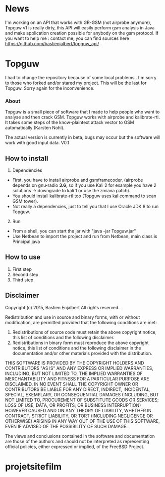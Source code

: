 # News

I'm working on an API that works with GR-GSM (not airprobe anymore), Topguw v1 is really dirty, this API will easily perform gsm analysis in Java and make application creation possible for anybody on the gsm protocol. If you want to help me : contact me, you can find sources here https://github.com/bastienjalbert/topguw_api/ .

# Topguw

I had to change the repository because of some local problems.. I'm sorry to those who forked and/or stared my project. This will be the last for Topguw.
Sorry again for the inconvenience.

### About
Topguw is a small piece of software that I made to help people who want to analyse and then crack GSM. 
Topguw works with airprobe and kalibrate-rtl. 
It takes some steps of the know-plaintext attack vector to GSM automatically (Karsten Nohl).

The actual version is currently in beta, bugs may occur but the software will work with good input data.
V0.1

## How to install
1. Dependencies 
  -  First, you have to install airprobe and gsmframecoder, (airprobe depends on gnu-radio **3.6**, so if you use Kali 2 for example you have 2 solutions -> downgrade to kali 1 or use the zmiana patch).
  -  You should install kalibrate-rtl too (Topguw uses kal command to scan GSM tower).
  -  Not really a dependencies, just to tell you that I use Oracle JDK 8 to run Topguw.

2. Run
  -  From a shell, you can start the jar with "java -jar Topguw.jar" 
  -  Use Netbean to import the project and run from Netbean, main class is Principal.java

## How to use
1. First step
2. Second step
3. Third step

## Disclaimer

Copyright (c) 2015, Bastien Enjalbert All rights reserved.

Redistribution and use in source and binary forms, with or without
modification, are permitted provided that the following conditions are met:

1. Redistributions of source code must retain the above copyright notice, this
   list of conditions and the following disclaimer.
2. Redistributions in binary form must reproduce the above copyright notice,
   this list of conditions and the following disclaimer in the documentation
   and/or other materials provided with the distribution.

THIS SOFTWARE IS PROVIDED BY THE COPYRIGHT HOLDERS AND CONTRIBUTORS "AS IS" AND
ANY EXPRESS OR IMPLIED WARRANTIES, INCLUDING, BUT NOT LIMITED TO, THE IMPLIED
WARRANTIES OF MERCHANTABILITY AND FITNESS FOR A PARTICULAR PURPOSE ARE
DISCLAIMED. IN NO EVENT SHALL THE COPYRIGHT OWNER OR CONTRIBUTORS BE LIABLE FOR
ANY DIRECT, INDIRECT, INCIDENTAL, SPECIAL, EXEMPLARY, OR CONSEQUENTIAL DAMAGES
(INCLUDING, BUT NOT LIMITED TO, PROCUREMENT OF SUBSTITUTE GOODS OR SERVICES;
LOSS OF USE, DATA, OR PROFITS; OR BUSINESS INTERRUPTION) HOWEVER CAUSED AND
ON ANY THEORY OF LIABILITY, WHETHER IN CONTRACT, STRICT LIABILITY, OR TORT
(INCLUDING NEGLIGENCE OR OTHERWISE) ARISING IN ANY WAY OUT OF THE USE OF THIS
SOFTWARE, EVEN IF ADVISED OF THE POSSIBILITY OF SUCH DAMAGE.

The views and conclusions contained in the software and documentation are those
of the authors and should not be interpreted as representing official policies,
either expressed or implied, of the FreeBSD Project.
# projetsitefilm

